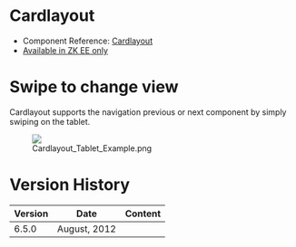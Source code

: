 

# Cardlayout

- Component Reference:
  [Cardlayout](ZK_Component_Reference/Layouts/Cardlayout)
- [Available in ZK EE only](http://www.zkoss.org/product/edition.dsp)

# Swipe to change view

Cardlayout supports the navigation previous or next component by simply
swiping on the tablet.

<figure>
<img src="images/Cardlayout_Tablet_Example.png
title="Cardlayout_Tablet_Example.png" />
<figcaption>Cardlayout_Tablet_Example.png</figcaption>
</figure>

# Version History

| Version | Date         | Content |
|---------|--------------|---------|
| 6.5.0   | August, 2012 |         |



